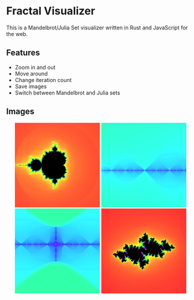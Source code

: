 # Fractal Visualizer
This is a Mandelbrot/Julia Set visualizer written in Rust and JavaScript for the web.

## Features
- Zoom in and out
- Move around
- Change iteration count
- Save images
- Switch between Mandelbrot and Julia sets

## Images
<div align="center">
  <img src="assets/mandelbrot-1.png" width="45%" alt="Mandelbrot Set" />
  <img src="assets/mandelbrot-2.png" width="45%" alt="Mandelbrot Set Pillar Formation (Color Scheme Generation)" />
  <img src="assets/mandelbrot-3.png" width="45%" alt="Mandelbrot Set Warped Pillar Formation (Color Scheme Generation)" />
  <img src="assets/julia-1.png" width="45%" alt="Julia Set" />
</div>
